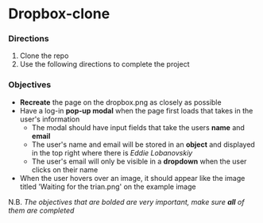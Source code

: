# Dropbox-clone
### Directions
1. Clone the repo
2. Use the following directions to complete the project

### Objectives
* **Recreate** the page on the dropbox.png as closely as possible
* Have a log-in **pop-up modal** when the page first loads that takes in the user's information
  - The modal should have input fields that take the users **name** and **email**
  - The user's name and email will be stored in an **object** and displayed in the top right where there is _Eddie Lobanovskiy_
  - The user's email will only be visible in a **dropdown** when the user clicks on their name
* When the user hovers over an image, it should appear like the image titled 'Waiting for the trian.png' on the example image

N.B. *The objectives that are bolded are very important, make sure **all** of them are completed*
